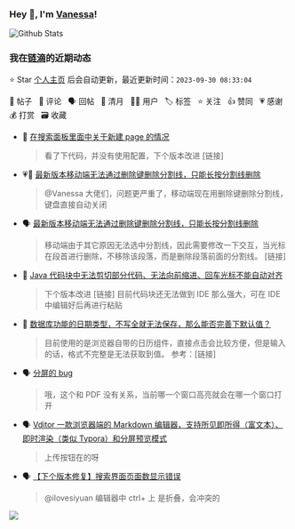 ### Hey 👋, I'm [Vanessa](http://vanessa.b3log.org/)!

![Github Stats](https://github-readme-stats.vercel.app/api?username=Vanessa219&show_icons=true)

<!--events start -->

### 我在[链滴](https://ld246.com)的近期动态

⭐️ Star [个人主页](https://github.com/Vanessa219/Vanessa219) 后会自动更新，最近更新时间：`2023-09-30 08:33:04`

📝 帖子 &nbsp; 💬 评论 &nbsp; 🗣 回帖 &nbsp; 🌙 清月 &nbsp; 👨‍💻 用户 &nbsp; 🏷️ 标签 &nbsp; ⭐️ 关注 &nbsp; 👍 赞同 &nbsp; 💗 感谢 &nbsp; 💰 打赏 &nbsp; 🗃 收藏

* 💬 [在搜索面板里面中关于新建 page 的情况](https://ld246.com/article/1695965429553/comment/1695995165128#comments)

  > 看了下代码，并没有使用配置，下个版本改进 [链接]
* 💗💬 [最新版本移动端无法通过删除键删除分割线，只能长按分割线删除](https://ld246.com/article/1695541984543/comment/1695813427402#comments)

  > @Vanessa 大佬们，问题更严重了，移动端现在用删除键删除分割线，键盘直接自动关闭
* 🗣 [最新版本移动端无法通过删除键删除分割线，只能长按分割线删除](https://ld246.com/article/1695541984543/comment/1695813427402#comments)

  > 移动端由于其它原因无法选中分割线，因此需要修改一下交互，当光标在段首进行删除，不移除该段落，而是删除段落前面的分割线。 [链接]
* 💬 [Java 代码块中无法剪切部分代码、无法向前缩进、回车光标不能自动对齐](https://ld246.com/article/1695868074169/comment/1695871967496#comments)

  > 下个版本改进 [链接] 目前代码块还无法做到 IDE 那么强大，可在 IDE 中编辑好后再进行粘贴
* 💬 [数据库功能的日期类型，不写全就无法保存，那么能否完善下默认值？](https://ld246.com/article/1695784113753/comment/1695786233790#comments)

  > 目前使用的是浏览器自带的日历组件，直接点击会比较方便，但是输入的话，格式不完整是无法获取到值。 参考：[链接]
* 🗣 [分屏的 bug](https://ld246.com/article/1694673726377/comment/1695716944363#comments)

  > 哦，这个和 PDF 没有关系，当前哪一个窗口高亮就会在哪一个窗口打开
* 🗣 [Vditor 一款浏览器端的 Markdown 编辑器，支持所见即所得（富文本）、即时渲染（类似 Typora）和分屏预览模式](https://ld246.com/article/1549638745630/comment/1695722540079#comments)

  > 上传按钮在的呀
* 🗣 [【下个版本修复】搜索界面页面数显示错误](https://ld246.com/article/1695205118504/comment/1695524300517#comments)

  > @ilovesiyuan 编辑器中 ctrl+ 上 是折叠，会冲突的


<!--events end -->

<a title="Hits" target="_blank" href="https://github.com/Vanessa219/Vanessa219"><img src="https://hits.b3log.org/Vanessa219/Vanessa219.svg"></a>
